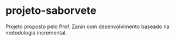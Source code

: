 # projeto-saborvete
Projeto proposto pelo Prof. Zanin com desenvolvimento baseado na metodologia incremental.
